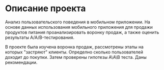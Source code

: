 # Описание проекта

Анализ пользовательского поведения в мобильном приложении. На основе данных использования мобильного приложения для продажи продуктов питания проанализировать воронку продаж, а также оценить результаты A/A/B-тестирования.

В проекте была изучена воронка продаж, рассмотрены этапы на которых "застряют" клиенты. Определно сколько пользователей доходит до покупки. Затем проверены гипотезы А\А\В теста. Даны рекомендации. 
